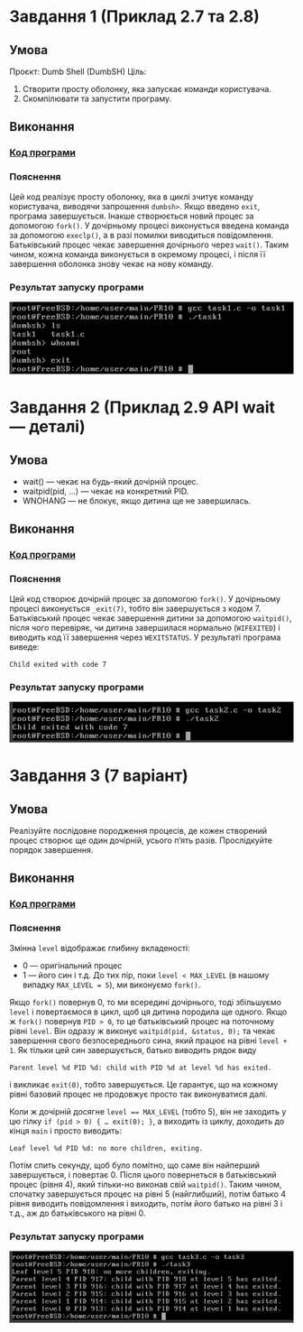 # Завдання 1 (Приклад 2.7 та 2.8)

## Умова

Проєкт: Dumb Shell (DumbSH)
Ціль:
1. Створити просту оболонку, яка запускає команди користувача.
2. Скомпілювати та запустити програму.

## Виконання

### [Код програми](task1/task1.c) 

### Пояснення

Цей код реалізує просту оболонку, яка в циклі зчитує команду користувача, виводячи запрошення `dumbsh>`. Якщо введено `exit`, програма завершується. Інакше створюється новий процес за допомогою `fork()`. У дочірньому процесі виконується введена команда за допомогою `execlp()`, а в разі помилки виводиться повідомлення. Батьківський процес чекає завершення дочірнього через `wait()`. Таким чином, кожна команда виконується в окремому процесі, і після її завершення оболонка знову чекає на нову команду.

### Результат запуску програми

![](task1/task1.png)

# Завдання 2 (Приклад 2.9 API wait — деталі)

## Умова

- wait() — чекає на будь-який дочірній процес.
- waitpid(pid, ...) — чекає на конкретний PID.
- WNOHANG — не блокує, якщо дитина ще не завершилась.


## Виконання

### [Код програми](task2/task2.c) 

### Пояснення

Цей код створює дочірній процес за допомогою `fork()`. У дочірньому процесі виконується `_exit(7)`, тобто він завершується з кодом 7. Батьківський процес чекає завершення дитини за допомогою `waitpid()`, після чого перевіряє, чи дитина завершилася нормально (`WIFEXITED`) і виводить код її завершення через `WEXITSTATUS`. У результаті програма виведе:
```bush
Child exited with code 7
```

### Результат запуску програми

![](task2/task2.png)

# Завдання 3 (7 варіант)

## Умова

Реалізуйте послідовне породження процесів, де кожен створений процес створює ще один дочірній, усього п’ять разів. Прослідкуйте порядок завершення.

## Виконання

### [Код програми](task3/task3.c) 

### Пояснення

Змінна `level` відображає глибину вкладеності: 
- 0 — оригінальний процес 
- 1 — його син і т.д. 
До тих пір, поки `level < MAX_LEVEL` (в нашому випадку `MAX_LEVEL = 5`), ми виконуємо `fork()`.

Якщо `fork()` повернув 0, то ми всередині дочірнього, тоді збільшуємо `level` і повертаємося в цикл, щоб ця дитина породила ще одного. Якщо ж `fork()` повернув `PID > 0`, то це батьківський процес на поточному рівні `level`. Він одразу ж виконує `waitpid(pid, &status, 0);` та чекає завершення свого
безпосереднього сина, який працює на рівні `level + 1`. Як тільки цей син завершується, батько виводить рядок виду
```bush
Parent level %d PID %d: child with PID %d at level %d has exited.
```
і викликає `exit(0)`, тобто завершується. Це гарантує, що на кожному рівні базовий процес не продовжує просто так виконуватися далі.

Коли ж дочірній досягне `level == MAX_LEVEL` (тобто 5), він не заходить у цю гілку `if (pid > 0) { … exit(0); }`, а виходить із циклу, доходить до кінця `main` і просто виводить:
```bush
Leaf level %d PID %d: no more children, exiting.
```
Потім спить секунду, щоб було помітно, що саме він найперший завершується, і повертає 0. Після цього повернеться в батьківський процес (рівня 4), який тільки-но виконав свій `waitpid()`. Таким чином, спочатку завершується процес на рівні 5 (найглибший), потім батько 4 рівня виводить повідомлення і виходить, потім його батько на рівні 3 і т.д., аж до батьківського на рівні 0.

### Результат запуску програми

![](task3/task3.png)

